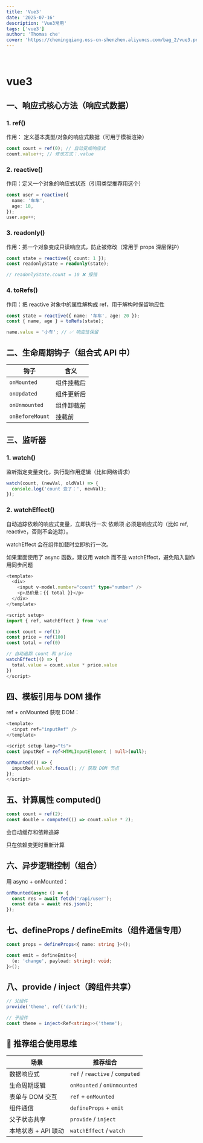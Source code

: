 ```yaml
---
title: 'Vue3'
date: '2025-07-16'
description: 'Vue3常用'
tags: ['vue3']
author: 'Thomas che'
cover: 'https://chemingqiang.oss-cn-shenzhen.aliyuncs.com/bag_2/vue3.png'
---
```


</br>

# vue3

## 一、响应式核心方法（响应式数据）

### 1. ref()

作用： 定义基本类型/对象的响应式数据（可用于模板渲染）

```ts
const count = ref(0); // 自动变成响应式
count.value++; // 修改方式：.value
```

### 2. reactive()

作用：定义一个对象的响应式状态（引用类型推荐用这个）

```ts
const user = reactive({
  name: '车车',
  age: 18,
});
user.age++;
```

### 3. readonly()

作用：把一个对象变成只读响应式，防止被修改（常用于 props 深层保护）

```ts
const state = reactive({ count: 1 });
const readonlyState = readonly(state);

// readonlyState.count = 10 ❌ 报错
```

### 4. toRefs()

作用：把 reactive 对象中的属性解构成 ref，用于解构时保留响应性

```ts
const state = reactive({ name: '车车', age: 20 });
const { name, age } = toRefs(state);

name.value = '小车'; // ✅ 响应性保留
```

## 二、生命周期钩子（组合式 API 中）

| 钩子            | 含义       |
| --------------- | ---------- |
| `onMounted`     | 组件挂载后 |
| `onUpdated`     | 组件更新后 |
| `onUnmounted`   | 组件卸载前 |
| `onBeforeMount` | 挂载前     |

## 三、监听器

### 1. watch()

监听指定变量变化，执行副作用逻辑（比如网络请求）

```ts
watch(count, (newVal, oldVal) => {
  console.log('count 变了：', newVal);
});
```

### 2. watchEffect()

自动追踪依赖的响应式变量，立即执行一次
依赖项 必须是响应式的（比如 ref, reactive，否则不会追踪）。

watchEffect 会在组件加载时立即执行一次。

如果里面使用了 async 函数，建议用 watch 而不是 watchEffect，避免陷入副作用同步问题

```ts
<template>
  <div>
    <input v-model.number="count" type="number" />
    <p>总价是：{{ total }}</p>
  </div>
</template>

<script setup>
import { ref, watchEffect } from 'vue'

const count = ref(1)
const price = ref(100)
const total = ref(0)

// 自动追踪 count 和 price
watchEffect(() => {
  total.value = count.value * price.value
})
</script>

```

## 四、模板引用与 DOM 操作

ref + onMounted 获取 DOM：

```ts
<template>
  <input ref="inputRef" />
</template>

<script setup lang="ts">
const inputRef = ref<HTMLInputElement | null>(null);

onMounted(() => {
  inputRef.value?.focus(); // 获取 DOM 节点
});
</script>

```

## 五、计算属性 computed()

```ts
const count = ref(2);
const double = computed(() => count.value * 2);
```

会自动缓存和依赖追踪

只在依赖变更时重新计算

## 六、异步逻辑控制（组合）

用 async + onMounted：

```ts
onMounted(async () => {
  const res = await fetch('/api/user');
  const data = await res.json();
});
```

## 七、defineProps / defineEmits（组件通信专用）

```ts
const props = defineProps<{ name: string }>();

const emit = defineEmits<{
  (e: 'change', payload: string): void;
}>();
```

## 八、provide / inject（跨组件共享）

```ts
// 父组件
provide('theme', ref('dark'));

// 子组件
const theme = inject<Ref<string>>('theme');
```

## 🧠 推荐组合使用思维

| 场景                | 推荐组合                        |
| ------------------- | ------------------------------- |
| 数据响应式          | `ref` / `reactive` / `computed` |
| 生命周期逻辑        | `onMounted` / `onUnmounted`     |
| 表单与 DOM 交互     | `ref` + `onMounted`             |
| 组件通信            | `defineProps` + `emit`          |
| 父子状态共享        | `provide` / `inject`            |
| 本地状态 + API 联动 | `watchEffect` / `watch`         |
